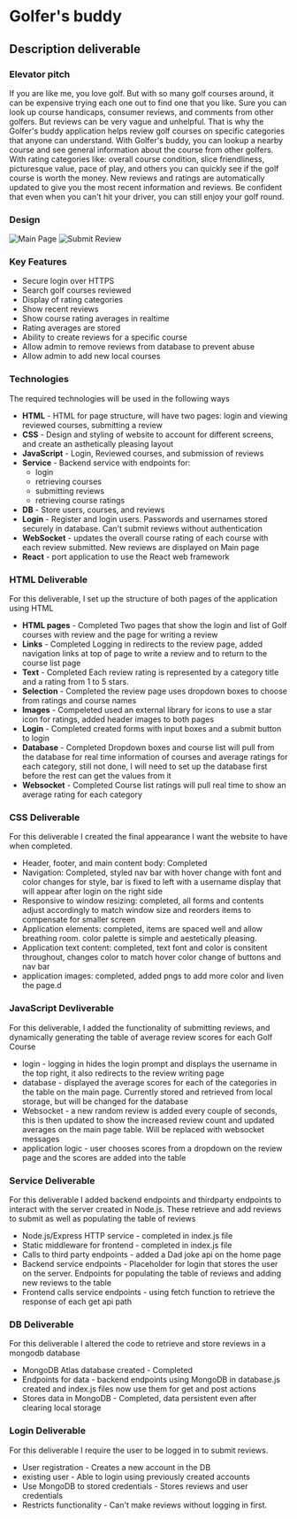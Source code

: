 # Golfer's buddy

## Description deliverable

### Elevator pitch

If you are like me, you love golf. But with so many golf courses around, it can be expensive trying each one out to find one that you like. Sure you can look up course handicaps, consumer reviews, and comments from other golfers. But reviews can be very vague and unhelpful. That is why the Golfer's buddy application helps review golf courses on specific categories that anyone can understand. With Golfer's buddy, you can lookup a nearby course and see general information about the course from other golfers. With rating categories like: overall course condition, slice friendliness, picturesque value, pace of play, and others you can quickly see if the golf course is worth the money. New reviews and ratings are automatically updated to give you the most recent information and reviews. Be confident that even when you can't hit your driver, you can still enjoy your golf round.

### Design

![Main Page](https://github.com/kdresen/CS260/blob/ac37c7ed39a22b0b6434847029346fb84bf3946a/Screenshot%202023-09-27%20151228.png)
![Submit Review](https://github.com/kdresen/CS260/blob/94d10befe09a292ca5667548969ec3df353b751b/Screenshot%202023-09-27%20151246.png)

### Key Features

- Secure login over HTTPS
- Search golf courses reviewed
- Display of rating categories
- Show recent reviews
- Show course rating averages in realtime
- Rating averages are stored
- Ability to create reviews for a specific course
- Allow admin to remove reviews from database to prevent abuse
- Allow admin to add new local courses

### Technologies

The required technologies will be used in the following ways

- **HTML** - HTML for page structure, will have two pages: login and viewing reviewed courses, submitting a review
- **CSS** - Design and styling of website to account for different screens, and create an asthetically pleasing layout
- **JavaScript** - Login, Reviewed courses, and submission of reviews
- **Service** - Backend service with endpoints for:
    - login
    - retrieving courses
    - submitting reviews
    - retrieving course ratings
- **DB** - Store users, courses, and reviews
- **Login** - Register and login users. Passwords and usernames stored securely in database. Can't submit reviews without authentication
- **WebSocket** - updates the overall course rating of each course with each review submitted. New reviews are displayed on Main page
- **React** - port application to use the React web framework


### HTML Deliverable
For this deliverable, I set up the structure of both pages of the application using HTML
- **HTML pages** - Completed Two pages that show the login and list of Golf courses with review and the page for writing a review
- **Links** - Completed Logging in redirects to the review page, added navigation links at top of page to write a review and to return to the course list page
- **Text** - Completed Each review rating is represented by a category title and a rating from 1 to 5 stars.
- **Selection** - Completed the review page uses dropdown boxes to choose from ratings and course names
- **Images** - Compeleted used an external library for icons to use a star icon for ratings, added header images to both pages
- **Login** - Completed created forms with input boxes and a submit button to login
- **Database** - Completed Dropdown boxes and course list will pull from the database for real time information of courses and average ratings for each category, still not done, I will need to set up the database first before the rest can get the values from it
- **Websocket** - Completed Course list ratings will pull real time to show an average rating for each category

### CSS Deliverable
For this deliverable I created the final appearance I want the website to have when completed.
- Header, footer, and main content body: Completed
- Navigation: Completed, styled nav bar with hover change with font and color changes for style, bar is fixed to left with a username display that will appear after login on the right side
- Responsive to window resizing: completed, all forms and contents adjust accordingly to match window size and reorders items to compensate for smaller screen
- Application elements: completed, items are spaced well and allow breathing room. color palette is simple and aestetically pleasing.
- Application text content: completed, text font and color is consitent throughout, changes color to match hover color change of buttons and nav bar
- application images: completed, added pngs to add more color and liven the page.d

 ### JavaScript Devliverable
 For this deliverable, I added the functionality of submitting reviews, and dynamically generating the table of average review scores for each Golf Course
 - login - logging in hides the login prompt and displays the username in the top right, it also redirects to the review writing page
 - database - displayed the average scores for each of the categories in the table on the main page. Currently stored and retrieved from local storage, but will be changed for the database
 - Websocket - a new random review is added every couple of seconds, this is then updated to show the increased review count and updated averages on the main page table. Will be replaced with websocket messages
 - application logic - user chooses scores from a dropdown on the review page and the scores are added into the table

### Service Deliverable
For this deliverable I added backend endpoints and thirdparty endpoints to interact with the server created in Node.js. These retrieve and add reviews to submit as well as populating the table of reviews
- Node.js/Express HTTP service - completed in index.js file
- Static middleware for frontend - completed in index.js file
- Calls to third party endpoints - added a Dad joke api on the home page
- Backend service endpoints - Placeholder for login that stores the user on the server. Endpoints for populating the table of reviews and adding new reviews to the table
- Frontend calls service endpoints - using fetch function to retrieve the response of each get api path

### DB Deliverable
For this deliverable I altered the code to retrieve and store reviews in a mongodb database
- MongoDB Atlas database created - Completed
- Endpoints for data - backend endpoints using MongoDB in database.js created and index.js files now use them for get and post actions
- Stores data in MongoDB - Completed, data persistent even after clearing local storage

### Login Deliverable
For this deliverable I require the user to be logged in to submit reviews.
- User registration - Creates a new account in the DB
- existing user - Able to login using previously created accounts
- Use MongoDB to stored credentials - Stores reviews and user credentials
- Restricts functionality - Can't make reviews without logging in first.
